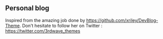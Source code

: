 ## Personal blog

Inspired from the amazing job done by https://github.com/xriley/DevBlog-Theme.
Don't hesitate to follow her on Twitter : https://twitter.com/3rdwave_themes